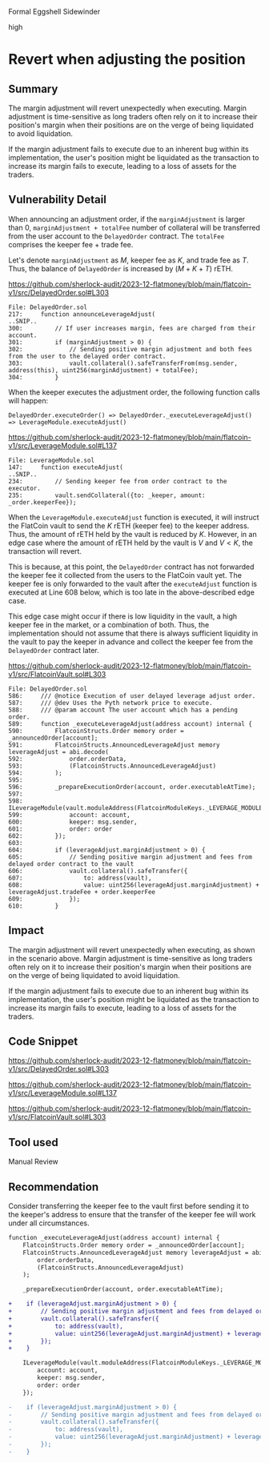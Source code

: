 Formal Eggshell Sidewinder

high

# Revert when adjusting the position



## Summary

The margin adjustment will revert unexpectedly when executing. Margin adjustment is time-sensitive as long traders often rely on it to increase their position's margin when their positions are on the verge of being liquidated to avoid liquidation.

If the margin adjustment fails to execute due to an inherent bug within its implementation, the user's position might be liquidated as the transaction to increase its margin fails to execute, leading to a loss of assets for the traders.

## Vulnerability Detail

When announcing an adjustment order, if the `marginAdjustment` is larger than 0, `marginAdjustment + totalFee` number of collateral will be transferred from the user account to the `DelayedOrder` contract. The `totalFee` comprises the keeper fee + trade fee.

Let's denote `marginAdjustment` as $M$, keeper fee as $K$, and trade fee as $T$. Thus, the balance of `DelayedOrder` is increased by $(M + K + T)$ rETH.

https://github.com/sherlock-audit/2023-12-flatmoney/blob/main/flatcoin-v1/src/DelayedOrder.sol#L303

```solidity
File: DelayedOrder.sol
217:     function announceLeverageAdjust(
..SNIP..
300:         // If user increases margin, fees are charged from their account.
301:         if (marginAdjustment > 0) {
302:             // Sending positive margin adjustment and both fees from the user to the delayed order contract.
303:             vault.collateral().safeTransferFrom(msg.sender, address(this), uint256(marginAdjustment) + totalFee);
304:         }
```

When the keeper executes the adjustment order, the following function calls will happen:

```solidity
DelayedOrder.executeOrder() => DelayedOrder._executeLeverageAdjust() => LeverageModule.executeAdjust()
```

https://github.com/sherlock-audit/2023-12-flatmoney/blob/main/flatcoin-v1/src/LeverageModule.sol#L137

```solidity
File: LeverageModule.sol
147:     function executeAdjust(
..SNIP..
234:         // Sending keeper fee from order contract to the executor.
235:         vault.sendCollateral({to: _keeper, amount: _order.keeperFee});
```

When the `LeverageModule.executeAdjust` function is executed, it will instruct the FlatCoin vault to send the $K$ rETH (keeper fee) to the keeper address. Thus, the amount of rETH held by the vault is reduced by $K$. However, in an edge case where the amount of rETH held by the vault is $V$ and $V < K$, the transaction will revert. 

This is because, at this point, the `DelayedOrder` contract has not forwarded the keeper fee it collected from the users to the FlatCoin vault yet. The keeper fee is only forwarded to the vault after the `executeAdjust` function is executed at Line 608 below, which is too late in the above-described edge case.

This edge case might occur if there is low liquidity in the vault, a high keeper fee in the market, or a combination of both. Thus, the implementation should not assume that there is always sufficient liquidity in the vault to pay the keeper in advance and collect the keeper fee from the `DelayedOrder` contract later.

https://github.com/sherlock-audit/2023-12-flatmoney/blob/main/flatcoin-v1/src/FlatcoinVault.sol#L303

```solidity
File: DelayedOrder.sol
586:     /// @notice Execution of user delayed leverage adjust order.
587:     /// @dev Uses the Pyth network price to execute.
588:     /// @param account The user account which has a pending order.
589:     function _executeLeverageAdjust(address account) internal {
590:         FlatcoinStructs.Order memory order = _announcedOrder[account];
591:         FlatcoinStructs.AnnouncedLeverageAdjust memory leverageAdjust = abi.decode(
592:             order.orderData,
593:             (FlatcoinStructs.AnnouncedLeverageAdjust)
594:         );
595: 
596:         _prepareExecutionOrder(account, order.executableAtTime);
597: 
598:         ILeverageModule(vault.moduleAddress(FlatcoinModuleKeys._LEVERAGE_MODULE_KEY)).executeAdjust({
599:             account: account,
600:             keeper: msg.sender,
601:             order: order
602:         });
603: 
604:         if (leverageAdjust.marginAdjustment > 0) {
605:             // Sending positive margin adjustment and fees from delayed order contract to the vault
606:             vault.collateral().safeTransfer({
607:                 to: address(vault),
608:                 value: uint256(leverageAdjust.marginAdjustment) + leverageAdjust.tradeFee + order.keeperFee
609:             });
610:         }
```

## Impact

The margin adjustment will revert unexpectedly when executing, as shown in the scenario above. Margin adjustment is time-sensitive as long traders often rely on it to increase their position's margin when their positions are on the verge of being liquidated to avoid liquidation.

If the margin adjustment fails to execute due to an inherent bug within its implementation, the user's position might be liquidated as the transaction to increase its margin fails to execute, leading to a loss of assets for the traders.

## Code Snippet

https://github.com/sherlock-audit/2023-12-flatmoney/blob/main/flatcoin-v1/src/DelayedOrder.sol#L303

https://github.com/sherlock-audit/2023-12-flatmoney/blob/main/flatcoin-v1/src/LeverageModule.sol#L137

https://github.com/sherlock-audit/2023-12-flatmoney/blob/main/flatcoin-v1/src/FlatcoinVault.sol#L303

## Tool used

Manual Review

## Recommendation

Consider transferring the keeper fee to the vault first before sending it to the keeper's address to ensure that the transfer of the keeper fee will work under all circumstances.

```diff
function _executeLeverageAdjust(address account) internal {
    FlatcoinStructs.Order memory order = _announcedOrder[account];
    FlatcoinStructs.AnnouncedLeverageAdjust memory leverageAdjust = abi.decode(
        order.orderData,
        (FlatcoinStructs.AnnouncedLeverageAdjust)
    );

    _prepareExecutionOrder(account, order.executableAtTime);

+    if (leverageAdjust.marginAdjustment > 0) {
+        // Sending positive margin adjustment and fees from delayed order contract to the vault
+        vault.collateral().safeTransfer({
+            to: address(vault),
+            value: uint256(leverageAdjust.marginAdjustment) + leverageAdjust.tradeFee + order.keeperFee
+        });
+    }

    ILeverageModule(vault.moduleAddress(FlatcoinModuleKeys._LEVERAGE_MODULE_KEY)).executeAdjust({
        account: account,
        keeper: msg.sender,
        order: order
    });

-    if (leverageAdjust.marginAdjustment > 0) {
-        // Sending positive margin adjustment and fees from delayed order contract to the vault
-        vault.collateral().safeTransfer({
-            to: address(vault),
-            value: uint256(leverageAdjust.marginAdjustment) + leverageAdjust.tradeFee + order.keeperFee
-        });
-    }
```
